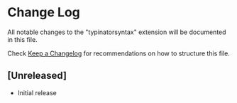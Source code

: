 # Change Log
All notable changes to the "typinatorsyntax" extension will be documented in this file.

Check [Keep a Changelog](http://keepachangelog.com/) for recommendations on how to structure this file.

## [Unreleased]
- Initial release